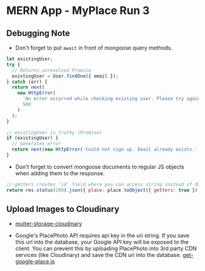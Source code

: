 # MERN App - MyPlace Run 3

## Debugging Note

- Don't forget to put `await` in front of mongoose query methods.

```js
let existingUser;
try {
  // Returns unresolved Promise
  existingUser = User.findOne({ email });
} catch (err) {
  return next(
    new HttpError(
      'An error occurred while checking existing user. Please try again',
      500
    )
  );
}

// existingUser is truthy (Promise)
if (existingUser) {
  // Generates error
  return next(new HttpError('Could not sign up. Email already exists.', 422));
}
```

- Don't forget to convert mongoose documents to regular JS objects when adding them to the response.

```js
// getters creates 'id' field where you can access string instead of ObjectId
return res.status(200).json({ place: place.toObject({ getters: true }) });
```

## Upload Images to Cloudinary

- [multer-storage-cloudinary](https://github.com/affanshahid/multer-storage-cloudinary)

- Google's PlacePhoto API requires api key in the uri string. If you save this url into the database, your Google API key will be exposed to the client. You can prevent this by uploading PlacePhoto into 3rd party CDN services (like Cloudinary) and save the CDN uri into the database.
  [get-google-place.js]('./middleware/get-google-place.js)
